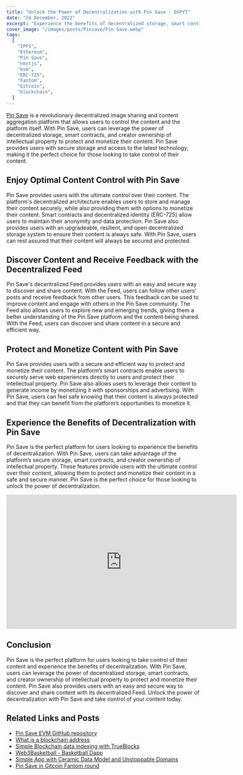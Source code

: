 ```yaml
---
title: "Unlock the Power of Decentralization with Pin Save - DSPYT"
date: "24 December, 2022"
excerpt: "Experience the benefits of decentralized storage, smart contracts, and creator ownership of intellectual property to protect and monetize your content."
cover_image: "/images/posts/Pinsave/Pin Save.webp"
tags:
  [
    "IPFS",
    "Ethereum",
    "Pin Save",
    "nextjs",
    "evm",
    "ERC-725",
    "Fantom",
    "Gitcoin",
    "blockchain",
  ]
---
```


[Pin Save](https://evm.pinsave.app) is a revolutionary decentralized image sharing and content aggregation platform that allows users to control the content and the platform itself. With Pin Save, users can leverage the power of decentralized storage, smart contracts, and creator ownership of intellectual property to protect and monetize their content. Pin Save provides users with secure storage and access to the latest technology, making it the perfect choice for those looking to take control of their content.

## Enjoy Optimal Content Control with Pin Save

Pin Save provides users with the ultimate control over their content. The platform's decentralized architecture enables users to store and manage their content securely, while also providing them with options to monetize their content. Smart contracts and decentralized identity (ERC-725) allow users to maintain their anonymity and data protection. Pin Save also provides users with an upgradeable, resilient, and open decentralized storage system to ensure their content is always safe. With Pin Save, users can rest assured that their content will always be secured and protected.

## Discover Content and Receive Feedback with the Decentralized Feed

Pin Save's decentralized Feed provides users with an easy and secure way to discover and share content. With the Feed, users can follow other users’ posts and receive feedback from other users. This feedback can be used to improve content and engage with others in the Pin Save community. The Feed also allows users to explore new and emerging trends, giving them a better understanding of the Pin Save platform and the content being shared. With the Feed, users can discover and share content in a secure and efficient way.

## Protect and Monetize Content with Pin Save

Pin Save provides users with a secure and efficient way to protect and monetize their content. The platform’s smart contracts enable users to securely serve web experiences directly to users and protect their intellectual property. Pin Save also allows users to leverage their content to generate income by monetizing it with sponsorships and advertising. With Pin Save, users can feel safe knowing that their content is always protected and that they can benefit from the platform’s opportunities to monetize it.

## Experience the Benefits of Decentralization with Pin Save

Pin Save is the perfect platform for users looking to experience the benefits of decentralization. With Pin Save, users can take advantage of the platform’s secure storage, smart contracts, and creator ownership of intellectual property. These features provide users with the ultimate control over their content, allowing them to protect and monetize their content in a safe and secure manner. Pin Save is the perfect choice for those looking to unlock the power of decentralization.

<div className="flex justify-center">
    <iframe width="600" height="350" src="https://www.youtube.com/embed/PS5V446aarE?autoplay=1&mute=1" title="YouTube video player" frameBorder="0" allow="accelerometer; autoplay; clipboard-write; encrypted-media; gyroscope; picture-in-picture;fullscreen"></iframe>
</div>

## Conclusion

Pin Save is the perfect platform for users looking to take control of their content and experience the benefits of decentralization. With Pin Save, users can leverage the power of decentralized storage, smart contracts, and creator ownership of intellectual property to protect and monetize their content. Pin Save also provides users with an easy and secure way to discover and share content with its decentralized Feed. Unlock the power of decentralization with Pin Save and take control of your content today.

## Related Links and Posts

- [Pin Save EVM GitHub repository](https://github.com/dspytdao/PinSave-EVM)
- [What is a blockchain address](https://dspyt.com/what-is-blockchain-address)
- [Simple Blockchain data indexing with TrueBlocks](https://dspyt.com/blockchain-data-indexer-with-trueblocks)
- [Web3Basketball - Basketball Dapp](https://dspyt.com/Web3Basketball)
- [Simple App with Ceramic Data Model and Unstoppable Domains](https://dspyt.com/simple-app-with-ceramic-data-model-and-unstoppable-domains)
- [Pin Save in Gitcoin Fantom round](https://grant-explorer.gitcoin.co/#/round/250/0xebdb4156203c8b35b7a7c6f320786b98e5ac67c3/0x1207e7650bc9cd89d2ae967b0b63f591162bbe5fc2f64dea3a749dfda5b67449-0xebdb4156203c8b35b7a7c6f320786b98e5ac67c3)
